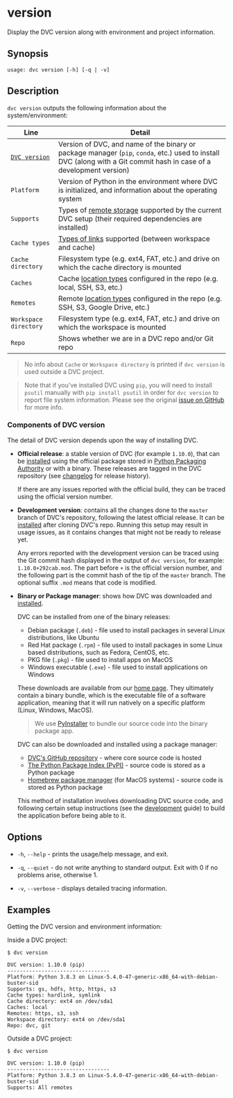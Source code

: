 # version

Display the DVC version along with environment and project information.

## Synopsis

```usage
usage: dvc version [-h] [-q | -v]
```

## Description

`dvc version` outputs the following information about the system/environment:

| Line                                        | Detail                                                                                                                                                               |
| ------------------------------------------- | -------------------------------------------------------------------------------------------------------------------------------------------------------------------- |
| [`DVC version`](#components-of-dvc-version) | Version of DVC, and name of the binary or package manager (`pip`, `conda`, etc.) used to install DVC (along with a Git commit hash in case of a development version) |
| `Platform`                                  | Version of Python in the environment where DVC is initialized, and information about the operating system                                                            |
| `Supports`                                  | Types of [remote storage](/doc/command-reference/remote/add#supported-storage-types) supported by the current DVC setup (their required dependencies are installed)  |
| `Cache types`                               | [Types of links](/doc/user-guide/large-dataset-optimization#file-link-types-for-the-dvc-cache) supported (between <abbr>workspace</abbr> and <abbr>cache</abbr>)     |
| `Cache directory`                           | Filesystem type (e.g. ext4, FAT, etc.) and drive on which the <abbr>cache</abbr> directory is mounted                                                                |
| `Caches`                                    | Cache [location types](/doc/user-guide/external-outputs) configured in the repo (e.g. local, SSH, S3, etc.)                                                          |
| `Remotes`                                   | Remote [location types](/doc/command-reference/remote/add#supported-storage-types) configured in the repo (e.g. SSH, S3, Google Drive, etc.)                         |
| `Workspace directory`                       | Filesystem type (e.g. ext4, FAT, etc.) and drive on which the <abbr>workspace</abbr> is mounted                                                                      |
| `Repo`                                      | Shows whether we are in a DVC repo and/or Git repo                                                                                                                   |

> No info about `Cache` or `Workspace directory` is printed if `dvc version` is
> used outside a DVC project.

> Note that if you've installed DVC using `pip`, you will need to install
> `psutil` manually with `pip install psutil` in order for `dvc version` to
> report file system information. Please see the original
> [issue on GitHub](https://github.com/iterative/dvc/issues/2284) for more info.

### Components of DVC version

The detail of DVC version depends upon the way of installing DVC.

- **Official release**: a stable version of DVC (for example `1.10.0`), that can
  be [installed](/doc/install) using the official package stored in
  [Python Packaging Authority](https://www.pypa.io/) or with a binary. These
  releases are tagged in the DVC repository (see
  [changelog](https://github.com/iterative/dvc/releases) for release history).

  If there are any issues reported with the official build, they can be traced
  using the official version number.

- **Development version**: contains all the changes done to the `master` branch
  of DVC's repository, following the latest official release. It can be
  [installed](/doc/user-guide/contributing/core#development-environment) after
  cloning DVC's repo. Running this setup may result in usage issues, as it
  contains changes that might not be ready to release yet.

  Any errors reported with the development version can be traced using the Git
  commit hash displayed in the output of `dvc version`, for example:
  `1.10.0+292cab.mod`. The part before `+` is the official version number, and
  the following part is the commit hash of the tip of the `master` branch. The
  optional suffix `.mod` means that code is modified.

- **Binary or Package manager**: shows how DVC was downloaded and
  [installed](/doc/install).

  DVC can be installed from one of the binary releases:

  - Debian package (`.deb`) - file used to install packages in several Linux
    distributions, like Ubuntu
  - Red Hat package (`.rpm`) - file used to install packages in some Linux based
    distributions, such as Fedora, CentOS, etc.
  - PKG file (`.pkg`) - file used to install apps on MacOS
  - Windows executable (`.exe`) - file used to install applications on Windows

  These downloads are available from our [home page](/). They ultimately contain
  a binary bundle, which is the executable file of a software application,
  meaning that it will run natively on a specific platform (Linux, Windows,
  MacOS).

  > We use [PyInstaller](https://pythonhosted.org/PyInstaller/) to bundle our
  > source code into the binary package app.

  DVC can also be downloaded and installed using a package manager:

  - [DVC's GitHub repository](https://github.com/iterative/dvc) - where core
    source code is hosted
  - [The Python Package Index (PyPI)](https://pypi.org/project/dvc/) - source
    code is stored as a Python package
  - [Homebrew package manager](https://formulae.brew.sh/formula/dvc) (for MacOS
    systems) - source code is stored as Python package

  This method of installation involves downloading DVC source code, and
  following certain setup instructions (see the
  [development](/doc/install/pre-release) guide) to build the application before
  being able to it.

## Options

- `-h`, `--help` - prints the usage/help message, and exit.

- `-q`, `--quiet` - do not write anything to standard output. Exit with 0 if no
  problems arise, otherwise 1.

- `-v`, `--verbose` - displays detailed tracing information.

## Examples

Getting the DVC version and environment information:

Inside a DVC project:

```dvc
$ dvc version

DVC version: 1.10.0 (pip)
---------------------------------
Platform: Python 3.8.3 on Linux-5.4.0-47-generic-x86_64-with-debian-buster-sid
Supports: gs, hdfs, http, https, s3
Cache types: hardlink, symlink
Cache directory: ext4 on /dev/sda1
Caches: local
Remotes: https, s3, ssh
Workspace directory: ext4 on /dev/sda1
Repo: dvc, git
```

Outside a DVC project:

```dvc
$ dvc version

DVC version: 1.10.0 (pip)
---------------------------------
Platform: Python 3.8.3 on Linux-5.4.0-47-generic-x86_64-with-debian-buster-sid
Supports: All remotes
```
